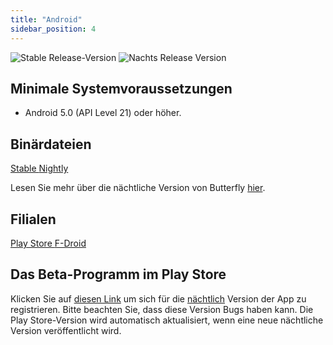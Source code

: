 ```yaml
---
title: "Android"
sidebar_position: 4
---
```


![Stable Release-Version](https://img.shields.io/badge/dynamic/yaml?color=c4840d&label=Stable&query=%24.version&url=https%3A%2F%2Fraw.githubusercontent.com%2FLinwoodCloud%2Fbutterfly%2Fstable%2Fapp%2Fpubspec.yaml&style=for-the-badge) ![Nachts Release Version](https://img.shields.io/badge/dynamic/yaml?color=f7d28c&label=Nightly&query=%24.version&url=https%3A%2F%2Fraw.githubusercontent.com%2FLinwoodCloud%2Fbutterfly%2Fnightly%2Fapp%2Fpubspec.yaml&style=for-the-badge)

## Minimale Systemvoraussetzungen

* Android 5.0 (API Level 21) oder höher.

## Binärdateien

<div className="row margin-bottom--lg padding--sm">
<a className="button button--outline button--info button--lg margin--sm" href="https://github.com/LinwoodCloud/butterfly/releases/download/stable/app-release.apk">
  Stable
</a>
<a className="button button--outline button--danger button--lg margin--sm" href="https://github.com/LinwoodCloud/butterfly/releases/download/nightly/linwood-butterfly-android.apk">
  Nightly
</a>
</div>

Lesen Sie mehr über die nächtliche Version von Butterfly [hier](/nightly).

## Filialen

<div className="row margin-bottom--lg padding--sm">
<a className="button button--outline button--primary button--lg margin--sm" href="https://play.google.com/store/apps/details?id=dev.linwood.butterfly">
  Play Store
</a>
<a className="button button--outline button--primary button--lg margin--sm" href="https://f-droid.org/de/packages/dev.linwood.butterfly">
  F-Droid
</a>
</div>

## Das Beta-Programm im Play Store

Klicken Sie auf [diesen Link](https://play.google.com/apps/testing/dev.linwood.butterfly) um sich für die [nächtlich](/nightly) Version der App zu registrieren. Bitte beachten Sie, dass diese Version Bugs haben kann. Die Play Store-Version wird automatisch aktualisiert, wenn eine neue nächtliche Version veröffentlicht wird.
